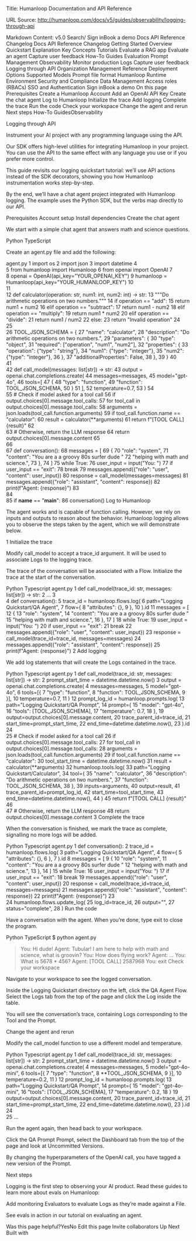 Title: Humanloop Documentation and API Reference

URL Source: http://humanloop.com/docs/v5/guides/observability/logging-through-api

Markdown Content:
v5.0
Search/
Sign inBook a demo
Docs
API Reference
Changelog
Docs
API Reference
Changelog
Getting Started
Overview
Quickstart
Explanation
Key Concepts
Tutorials
Evaluate a RAG app
Evaluate an agent
Capture user feedback
How-To Guides
Evaluation
Prompt Management
Observability
Monitor production Logs
Capture user feedback
Logging through API
Organization Management
Reference
Deployment Options
Supported Models
Prompt file format
Humanloop Runtime Environment
Security and Compliance
Data Management
Access roles (RBACs)
SSO and Authentication
Sign inBook a demo
On this page
Prerequisites
Create a Humanloop Account
Add an OpenAI API Key
Create the chat agent
Log to Humanloop
Initialize the trace
Add logging
Complete the trace
Run the code
Check your workspace
Change the agent and rerun
Next steps
How-To GuidesObservability

Logging through API

Instrument your AI project with any programming language using the API.

Our SDK offers high-level utilities for integrating Humanloop in your project. You can use the API to the same effect with any language you use or if you prefer more control.

This guide revisits our logging quickstart tutorial: we’ll use API actions instead of the SDK decorators, showing you how Humanloop instrumentation works step-by-step.

By the end, we’ll have a chat agent project integrated with Humanloop logging. The example uses the Python SDK, but the verbs map directly to our API.

Prerequisites
Account setup
Install dependencies
Create the chat agent

We start with a simple chat agent that answers math and science questions.

Python
TypeScript

Create an agent.py file and add the following:

agent.py
1	import os
2	import json
3	import datetime
4	
5	from humanloop import Humanloop
6	from openai import OpenAI
7	
8	openai = OpenAI(api_key="YOUR_OPENAI_KEY")
9	humanloop = Humanloop(api_key="YOUR_HUMANLOOP_KEY")
10	
11	
12	def calculator(operation: str, num1: int, num2: int) -> str:
13	    """Do arithmetic operations on two numbers."""
14	    if operation == "add":
15	        return num1 + num2
16	    elif operation == "subtract":
17	        return num1 - num2
18	    elif operation == "multiply":
19	        return num1 * num2
20	    elif operation == "divide":
21	        return num1 / num2
22	    else:
23	        return "Invalid operation"
24	
25	
26	TOOL_JSON_SCHEMA = {
27	    "name": "calculator",
28	    "description": "Do arithmetic operations on two numbers.",
29	    "parameters": {
30	        "type": "object",
31	        "required": ["operation", "num1", "num2"],
32	        "properties": {
33	            "operation": {"type": "string"},
34	            "num1": {"type": "integer"},
35	            "num2": {"type": "integer"},
36	        },
37	        "additionalProperties": False,
38	    },
39	}
40	
41	
42	def call_model(messages: list[str]) -> str:
43	    output = openai.chat.completions.create(
44	        messages=messages,
45	        model="gpt-4o",
46	        tools=[
47	            {
48	                "type": "function",
49	                "function": TOOL_JSON_SCHEMA,
50	            }
51	        ],
52	        temperature=0.7,
53	    )
54	
55	    # Check if model asked for a tool call
56	    if output.choices[0].message.tool_calls:
57	        for tool_call in output.choices[0].message.tool_calls:
58	            arguments = json.loads(tool_call.function.arguments)
59	            if tool_call.function.name == "calculator":
60	                result = calculator(**arguments)
61	                return f"[TOOL CALL] {result}"
62	
63	    # Otherwise, return the LLM response
64	    return output.choices[0].message.content
65	
66	
67	def conversation():
68	    messages = [
69	        {
70	            "role": "system",
71	            "content": "You are a a groovy 80s surfer dude "
72	            "helping with math and science.",
73	        },
74	    ]
75	    while True:
76	        user_input = input("You: ")
77	        if user_input == "exit":
78	            break
79	        messages.append({"role": "user", "content": user_input})
80	        response = call_model(messages=messages)
81	        messages.append({"role": "assistant", "content": response})
82	        print(f"Agent: {response}")
83	
84	
85	if __name__ == "__main__":
86	    conversation()
Log to Humanloop

The agent works and is capable of function calling. However, we rely on inputs and outputs to reason about the behavior. Humanloop logging allows you to observe the steps taken by the agent, which we will demonstrate below.

1
Initialize the trace

Modify call_model to accept a trace_id argument. It will be used to associate Logs to the logging trace.

The trace of the conversation will be associated with a Flow. Initialize the trace at the start of the conversation.

Python
Typescript
agent.py
1	def call_model(trace_id: str, messages: list[str]) -> str:
2	    ...
3	
4	def conversation():
5	    trace_id = humanloop.flows.log(
6	        path="Logging Quickstart/QA Agent",
7	        flow={
8	            "attributes": {},
9	        },
10	    ).id
11	    messages = [
12	        {
13	            "role": "system",
14	            "content": "You are a a groovy 80s surfer dude "
15	            "helping with math and science.",
16	        },
17	    ]
18	    while True:
19	        user_input = input("You: ")
20	        if user_input == "exit":
21	            break
22	        messages.append({"role": "user", "content": user_input})
23	        response = call_model(trace_id=trace_id, messages=messages)
24	        messages.append({"role": "assistant", "content": response})
25	        print(f"Agent: {response}")
2
Add logging

We add log statements that will create the Logs contained in the trace.

Python
Typescript
agent.py
1	def call_model(trace_id: str, messages: list[str]) -> str:
2	    prompt_start_time = datetime.datetime.now()
3	    output = openai.chat.completions.create(
4	        messages=messages,
5	        model="gpt-4o",
6	        tools=[{
7	            "type": "function",
8	            "function": TOOL_JSON_SCHEMA,
9	        }],
10	        temperature=0.7,
11	    )
12	    prompt_log_id = humanloop.prompts.log(
13	        path="Logging Quickstart/QA Prompt",
14	        prompt={
15	            "model": "gpt-4o",
16	            "tools": [TOOL_JSON_SCHEMA],
17	            "temperature": 0.7,
18	        },
19	        output=output.choices[0].message.content,
20	        trace_parent_id=trace_id,
21	        start_time=prompt_start_time,
22	        end_time=datetime.datetime.now(),
23	    ).id
24	
25	    # Check if model asked for a tool call
26	    if output.choices[0].message.tool_calls:
27	        for tool_call in output.choices[0].message.tool_calls:
28	            arguments = json.loads(tool_call.function.arguments)
29	            if tool_call.function.name == "calculator":
30	                tool_start_time = datetime.datetime.now()
31	                result = calculator(**arguments)
32	                humanloop.tools.log(
33	                    path="Logging Quickstart/Calculator",
34	                    tool={
35	                        "name": "calculator",
36	                        "description": "Do arithmetic operations on two numbers.",
37	                        "function": TOOL_JSON_SCHEMA,
38	                    },
39	                    inputs=arguments,
40	                    output=result,
41	                    trace_parent_id=prompt_log_id,
42	                    start_time=tool_start_time,
43	                    end_time=datetime.datetime.now(),
44	                )
45	                return f"[TOOL CALL] {result}"
46	
47	    # Otherwise, return the LLM response
48	    return output.choices[0].message.content
3
Complete the trace

When the conversation is finished, we mark the trace as complete, signalling no more logs will be added.

Python
Typescript
agent.py
1	def conversation():
2	    trace_id = humanloop.flows.log(
3	        path="Logging Quickstart/QA Agent",
4	        flow={
5	            "attributes": {},
6	        },
7	    ).id
8	    messages = [
9	        {
10	            "role": "system",
11	            "content": "You are a a groovy 80s surfer dude "
12	            "helping with math and science.",
13	        },
14	    ]
15	    while True:
16	        user_input = input("You: ")
17	        if user_input == "exit":
18	            break
19	        messages.append({"role": "user", "content": user_input})
20	        response = call_model(trace_id=trace_id, messages=messages)
21	        messages.append({"role": "assistant", "content": response})
22	        print(f"Agent: {response}")
23	
24	    humanloop.flows.update_log(
25	        log_id=trace_id,
26	        output="",
27	        status="complete",
28	    )
Run the code

Have a conversation with the agent. When you’re done, type exit to close the program.

Python
TypeScript
$	python agent.py
>	You: Hi dude!
>	Agent: Tubular! I am here to help with math and science, what is groovin?
>	You: How does flying work?
>	Agent: ...
>	You: What is 5678 * 456?
>	Agent: [TOOL CALL] 2587968
>	You: exit
Check your workspace

Navigate to your workspace to see the logged conversation.

Inside the Logging Quickstart directory on the left, click the QA Agent Flow. Select the Logs tab from the top of the page and click the Log inside the table.

You will see the conversation’s trace, containing Logs corresponding to the Tool and the Prompt.

Change the agent and rerun

Modify the call_model function to use a different model and temperature.

Python
Typescript
agent.py
1	def call_model(trace_id: str, messages: list[str]) -> str:
2	    prompt_start_time = datetime.datetime.now()
3	    output = openai.chat.completions.create(
4	        messages=messages,
5	        model="gpt-4o-mini",
6	        tools=[{
7	            "type": "function",
8	            **TOOL_JSON_SCHEMA,
9	        }],
10	        temperature=0.2,
11	    )
12	    prompt_log_id = humanloop.prompts.log(
13	        path="Logging Quickstart/QA Prompt",
14	        prompt={
15	            "model": "gpt-4o-mini",
16	            "tools": [TOOL_JSON_SCHEMA],
17	            "temperature": 0.2,
18	        }
19	        output=output.choices[0].message.content,
20	        trace_parent_id=trace_id,
21	        start_time=prompt_start_time,
22	        end_time=datetime.datetime.now(),
23	    ).id
24	
25	    ...

Run the agent again, then head back to your workspace.

Click the QA Prompt Prompt, select the Dashboard tab from the top of the page and look at Uncommitted Versions.

By changing the hyperparameters of the OpenAI call, you have tagged a new version of the Prompt.

Next steps

Logging is the first step to observing your AI product. Read these guides to learn more about evals on Humanloop:

Add monitoring Evaluators to evaluate Logs as they’re made against a File.

See evals in action in our tutorial on evaluating an agent.

Was this page helpful?YesNo
Edit this page
Invite collaborators
Up Next
Built with